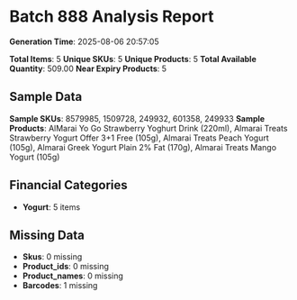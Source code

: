 # Batch 888 Analysis Report

**Generation Time**: 2025-08-06 20:57:05

**Total Items**: 5
**Unique SKUs**: 5
**Unique Products**: 5
**Total Available Quantity**: 509.00
**Near Expiry Products**: 5

## Sample Data
**Sample SKUs**: 8579985, 1509728, 249932, 601358, 249933
**Sample Products**: AlMarai Yo Go Strawberry Yoghurt Drink (220ml), Almarai Treats Strawberry Yogurt Offer 3+1 Free (105g), Almarai Treats Peach Yogurt (105g), Almarai Greek Yogurt Plain 2% Fat (170g), Almarai Treats Mango Yogurt (105g)

## Financial Categories
- **Yogurt**: 5 items

## Missing Data
- **Skus**: 0 missing
- **Product_ids**: 0 missing
- **Product_names**: 0 missing
- **Barcodes**: 1 missing
